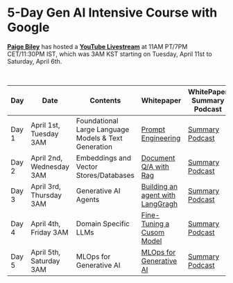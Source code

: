 # 5-Day Gen AI Intensive Course with Google <br>
**[Paige Biley](https://x.com/DynamicWebPaige?ref_src=twsrc%5Egoogle%7Ctwcamp%5Eserp%7Ctwgr%5Eauthor)** has hosted a **[YouTube Livestream](https://www.youtube.com/playlist?list=PLqFaTIg4myu-lbBTrUpoQQIzZZxvrOaP5)** at 11AM PT/7PM CET/11:30PM IST, which was 3AM KST starting on Tuesday, April 11st to Saturday, April 6th. 

<br>

|Day  |Date|Contents|Whitepaper|WhitePaper Summary Podcast|
|-----|----|--------|----------|--------------------------|
|Day 1|April 1st, <br> Tuesday 3AM|Foundational Large Language Models & Text Generation|[Prompt Engineering](https://www.kaggle.com/whitepaper-prompt-engineering)|[Summary Podcast](https://www.youtube.com/watch?v=Na3O4Pkbp-U&list=PLqFaTIg4myu_yKJpvF8WE2JfaG5kGuvoE&index=2)|
|Day 2|April 2nd, Wednesday 3AM|Embeddings and Vector Stores/Databases|[Document Q/A with Rag](https://www.kaggle.com/whitepaper-embeddings-and-vector-stores)|[Summary Podcast](https://www.youtube.com/watch?v=xCAVsst6WJ8&list=PLqFaTIg4myu_yKJpvF8WE2JfaG5kGuvoE&index=4)|
|Day 3|April 3rd, Thursday 3AM|Generative AI Agents|[Building an agent with LangGragh](https://www.kaggle.com/whitepaper-agents)|[Summary Podcast](https://www.youtube.com/watch?v=D3Kaqz7VW28&list=PLqFaTIg4myu_yKJpvF8WE2JfaG5kGuvoE&index=5)|
|Day 4|April 4th, Friday 3AM|Domain Specific LLMs|[Fine-Tuning a Cusom Model](https://www.kaggle.com/whitepaper-solving-domains-specific-problems-using-llms)|[Summary Podcast](https://www.youtube.com/watch?v=MWqspvVvNzA&list=PLqFaTIg4myu_yKJpvF8WE2JfaG5kGuvoE&index=7)|
|Day 5|April 5th, Saturday 3AM|MLOps for Generative AI|[MLOps for Generative AI](https://www.kaggle.com/whitepaper-operationalizing-generative-ai-on-vertex-ai-using-mlops)|[Summary Podcast](https://www.youtube.com/watch?v=Hbk8UXavHrk&list=PLqFaTIg4myu_yKJpvF8WE2JfaG5kGuvoE&index=8)|

